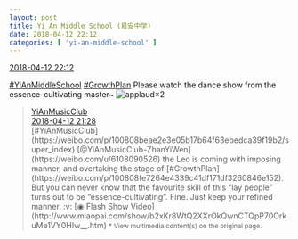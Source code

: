 ```yaml
---
layout: post
title: Yi An Middle School (易安中学)
date: 2018-04-12 22:12
categories: [ 'yi-an-middle-school' ]
---
```


<div class="weibo-info">
  <a href="https://weibo.com/6074218720/GbN99klpI">2018-04-12 22:12</a>
</div>

[#YiAnMiddleSchool](https://weibo.com/p/100808e5c67e0668537d4caddefd946dcff208/super_index) [#GrowthPlan](https://weibo.com/p/100808fe7264e4339c41df171df3260846e152) Please watch the dance show from the essence-cultivating master~ ![applaud](https://img.t.sinajs.cn/t4/appstyle/expression/ext/normal/36/gza_org.gif)×2

<!-- more -->

> <div class="weibo-post-name">
>   <a href="https://weibo.com/u/6094546964">YiAnMusicClub</a>
> </div>
> <div class="weibo-info">
>   <a href="https://weibo.com/6094546964/GbMRutYAj">2018-04-12 21:28</a>
> </div>
> [#YiAnMusicClub](https://weibo.com/p/100808beae2e3e05b17b64f63ebedca39f19b2/super_index) [@YiAnMusicClub-ZhanYiWen](https://weibo.com/u/6108090526) the Leo is coming with imposing manner, and overtaking the stage of [#GrowthPlan](https://weibo.com/p/100808fe7264e4339c41df171df3260846e152). But you can never know that the favourite skill of this “lay people” turns out to be “essence-cultivating”. Fine. Just keep your refined manner. :v:  
> [◉ Flash Show Video](http://www.miaopai.com/show/b2xKr8WtQ2XXrOkQwnCTQpP70OrkuMe1VY0HIw__.htm)  
> <small>* View multimedia content(s) on the original page.</small>
